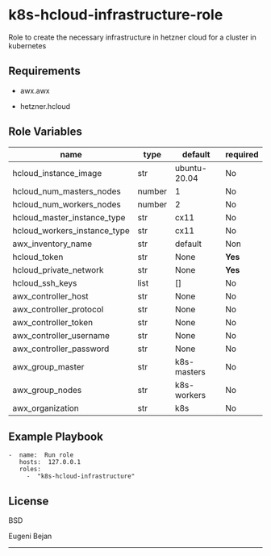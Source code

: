 
# k8s-hcloud-infrastructure-role

Role to create the necessary infrastructure in hetzner cloud for a cluster in kubernetes


## Requirements

- awx.awx

- hetzner.hcloud
## Role Variables



| name | type  |   default	|  required 	|
|---	|---	|---	|---	|
|  hcloud_instance_image 	|   str  	|  ubuntu-20.04 	|   No	|
|  hcloud_num_masters_nodes 	|  number 	|  1 	|   No	|
|  hcloud_num_workers_nodes 	| number  	|  2 	|  No 	|
|  hcloud_master_instance_type 	|  str 	|  cx11 	|  No 	|
| hcloud_workers_instance_type |  str 	|   cx11	|  No 	|
| awx_inventory_name | str| default | Non
| hcloud_token  |  str 	|   None	|   **Yes**	|
| hcloud_private_network | str| None| **Yes**|
| hcloud_ssh_keys| list| []| No
|awx_controller_host| str| None| No
|awx_controller_protocol| str| None|No
|awx_controller_token| str| None| No
|awx_controller_username|str|None|No
|awx_controller_password| str | None|No
|awx_group_master| str|k8s-masters| No
|awx_group_nodes| str|k8s-workers|No
|awx_organization| str|k8s|No
## Example Playbook

    -  name:  Run role
	   hosts:  127.0.0.1
       roles:
         -  "k8s-hcloud-infrastructure"

  
  

## License


  

BSD

  

Eugeni Bejan

------------------

  


